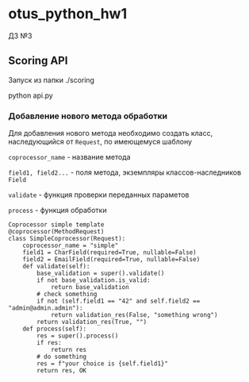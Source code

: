 # otus_python_hw1
ДЗ №3

## Scoring API

Запуск из папки ./scoring

python api.py

### Добавление нового метода обработки
Для добавления нового метода  необходимо создать класс, наследующийся от `Request`, по имеющемуся шаблону

`coprocessor_name` - название метода

`field1, field2...` - поля метода, экземпляры классов-наследников `Field`

`validate` - функция проверки переданных параметов

`process` - функция обработки

```
Coprocessor simple template
@coprocessor(MethodRequest)
class SimpleCoprocessor(Request):
    coprocessor_name = "simple"
    field1 = CharField(required=True, nullable=False)
    field2 = EmailField(required=True, nullable=False)
    def validate(self):
        base_validation = super().validate()
        if not base_validation.is_valid:
            return base_validation
        # check something
        if not (self.field1 == "42" and self.field2 == "admin@admin.admin"):
            return validation_res(False, "something wrong")
        return validation_res(True, "")
    def process(self):
        res = super().process()
        if res:
            return res
        # do something
        res = f"your choice is {self.field1}"
        return res, OK
```
